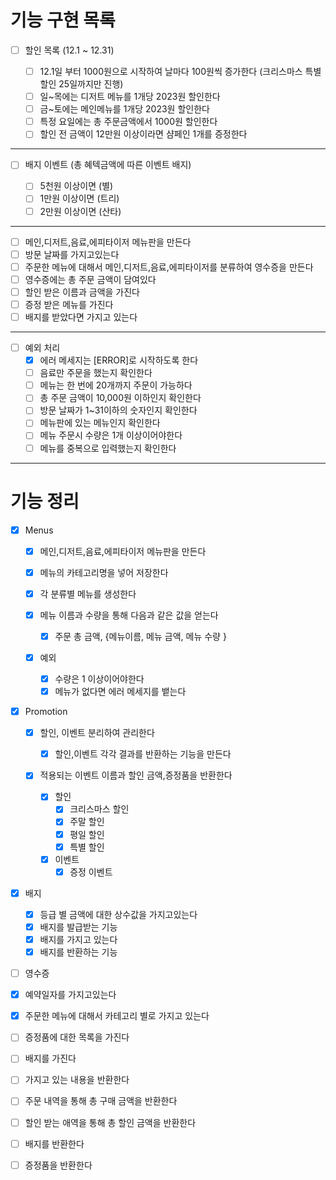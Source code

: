 # 기능 구현 목록

- [ ] 할인 목록 (12.1 ~ 12.31)

  - [ ] 12.1일 부터 1000원으로 시작하여 날마다 100원씩 증가한다 (크리스마스 특별 할인 25일까지만 진행)
  - [ ] 일~목에는 디저트 메뉴를 1개당 2023원 할인한다
  - [ ] 금~토에는 메인메뉴를 1개당 2023원 할인한다
  - [ ] 특정 요일에는 총 주문금액에서 1000원 할인한다
  - [ ] 할인 전 금액이 12만원 이상이라면 샴페인 1개를 증정한다

---

- [ ] 배지 이벤트 (총 혜텍금액에 따른 이벤트 배지)

  - [ ] 5천원 이상이면 (별)
  - [ ] 1만원 이상이면 (트리)
  - [ ] 2만원 이상이면 (산타)

---

- [ ] 메인,디저트,음료,에피타이저 메뉴판을 만든다
- [ ] 방문 날짜를 가지고있는다
- [ ] 주문한 메뉴에 대해서 메인,디저트,음료,에피타이저를 분류하여 영수증을 만든다
- [ ] 영수증에는 총 주문 금액이 담여있다
- [ ] 할인 받은 이름과 금액을 가진다
- [ ] 증정 받은 메뉴를 가진다
- [ ] 배지를 받았다면 가지고 있는다

---

- [ ] 예외 처리
  - [x] 에러 메세지는 [ERROR]로 시작하도록 한다
  - [ ] 음료만 주문을 했는지 확인한다
  - [ ] 메뉴는 한 번에 20개까지 주문이 가능하다
  - [ ] 총 주문 금액이 10,000원 이하인지 확인한다
  - [ ] 방문 날짜가 1~31이하의 숫자인지 확인한다
  - [ ] 메뉴판에 있는 메뉴인지 확인한다
  - [ ] 메뉴 주문시 수량은 1개 이상이어야한다
  - [ ] 메뉴를 중복으로 입력했는지 확인한다

---

# 기능 정리

- [x] Menus

  - [x] 메인,디저트,음료,에피타이저 메뉴판을 만든다
  - [x] 메뉴의 카테고리명을 넣어 저장한다
  - [x] 각 분류별 메뉴를 생성한다
  - [x] 메뉴 이름과 수량을 통해 다음과 같은 값을 얻는다

    - [x] 주문 총 금액, {메뉴이름, 메뉴 금액, 메뉴 수량 }

  - [x] 예외
    - [x] 수량은 1 이상이어야한다
    - [x] 메뉴가 없다면 에러 메세지를 뱉는다

- [x] Promotion

  - [x] 할인, 이벤트 분리하여 관리한다
    - [x] 할인,이벤트 각각 결과를 반환하는 기능을 만든다
  - [x] 적용되는 이벤트 이름과 할인 금액,증정품을 반환한다

    - [x] 할인
      - [x] 크리스마스 할인
      - [x] 주말 할인
      - [x] 평일 할인
      - [x] 특별 할인
    - [x] 이벤트
      - [x] 증정 이벤트

- [x] 배지

  - [x] 등급 별 금액에 대한 상수값을 가지고있는다
  - [x] 배지를 발급받는 기능
  - [x] 배지를 가지고 있는다
  - [x] 배지를 반환하는 기능

- [ ] 영수증

- [x] 예약일자를 가지고있는다
- [x] 주문한 메뉴에 대해서 카테고리 별로 가지고 있는다
- [ ] 증정품에 대한 목록을 가진다
- [ ] 배지를 가진다
- [ ] 가지고 있는 내용을 반환한다
- [ ] 주문 내역을 통해 총 구매 금액을 반환한다
- [ ] 할인 받는 애역을 통해 총 할인 금액을 반환한다
- [ ] 배지를 반환한다
- [ ] 증정품을 반환한다
